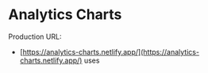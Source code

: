# Analytics Charts

Production URL:

- [https://analytics-charts.netlify.app/](https://analytics-charts.netlify.app/) uses 



